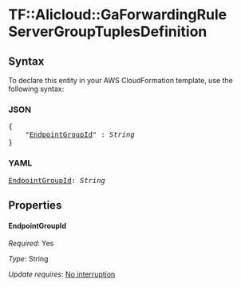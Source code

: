 # TF::Alicloud::GaForwardingRule ServerGroupTuplesDefinition

## Syntax

To declare this entity in your AWS CloudFormation template, use the following syntax:

### JSON

<pre>
{
    "<a href="#endpointgroupid" title="EndpointGroupId">EndpointGroupId</a>" : <i>String</i>
}
</pre>

### YAML

<pre>
<a href="#endpointgroupid" title="EndpointGroupId">EndpointGroupId</a>: <i>String</i>
</pre>

## Properties

#### EndpointGroupId

_Required_: Yes

_Type_: String

_Update requires_: [No interruption](https://docs.aws.amazon.com/AWSCloudFormation/latest/UserGuide/using-cfn-updating-stacks-update-behaviors.html#update-no-interrupt)

